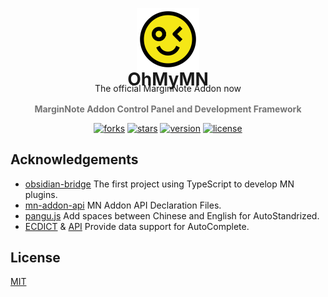 <p align="center">
  <a href="https://github.com/mnaddon/ohmymn">
    <img src="assets/logo.svg" alt="Logo" width="100" height="100">
  </a>
</p>
<h1 align="center" style="margin-top: -20px;">OhMyMN</h1>
<p align="center" style="margin-top: -30px;margin-bottom: 1rem">The official MarginNote Addon now</p>
<p align="center">
  <b style="margin-bottom: 16px;opacity: 0.6">MarginNote Addon Control Panel and Development Framework</b>
</p>
<p align="center">
  <a href="https://github.com/mnaddon/ohmymn/network/members"><img src="https://img.shields.io/github/forks/mnaddon/ohmymn.svg?style=flat" alt="forks"></a>
  <a href="https://github.com/mnaddon/ohmymn/stargazers"><img src="https://img.shields.io/github/stars/mnaddon/ohmymn.svg?style=flat" alt="stars"></a>
  <a href="https://github.com/mnaddon/ohmymn/blob/main/package.json"><img src="https://img.shields.io/badge/version-v4.0.0 beta-orange" alt="version"></a>
  <a href="https://github.com/mnaddon/ohmymn/blob/main/LICENSE"><img src="https://img.shields.io/badge/license-MIT-green" alt="license"></a>
</p>

## Acknowledgements

* [obsidian-bridge](https://github.com/aidenlx/obsidian-bridge) The first project using TypeScript to develop MN plugins.
* [mn-addon-api](https://github.com/aidenlx/mn-addon-api) MN Addon API Declaration Files.
* [pangu.js](https://github.com/vinta/pangu.js) Add spaces between Chinese and English for AutoStandrized.
* [ECDICT](https://github.com/skywind3000/ECDICT) & [API](http://dict.e.opac.vip/dict.php) Provide data support for AutoComplete.

## License
[MIT](https://github.com/mnaddon/ohmymn/blob/main/LICENSE)